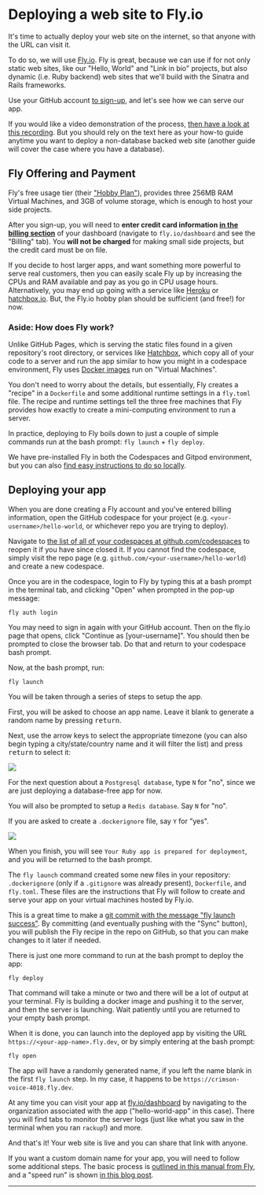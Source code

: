 # Deploying a web site to Fly.io

It's time to actually deploy your web site on the internet, so that anyone with the URL can visit it.

To do so, we will use [Fly.io](https://fly.io). Fly is great, because we can use if for not only static web sites, like our "Hello, World" and "Link in bio" projects, but also dynamic (i.e. Ruby backend) web sites that we'll build with the Sinatra and Rails frameworks.

Use your GitHub account [to sign-up](https://fly.io/app/sign-up), and let's see how we can serve our app.

If you would like a video demonstration of the process, [then have a look at this recording](https://share.descript.com/view/o4P2RSZ9SXE). But you should rely on the text here as your how-to guide anytime you want to deploy a non-database backed web site (another guide will cover the case where you have a database).

## Fly Offering and Payment

Fly's free usage tier (their ["Hobby Plan"](https://fly.io/docs/about/pricing/)), provides three 256MB RAM Virtual Machines, and 3GB of volume storage, which is enough to host your side projects. 

<div class="bg-blue-100 py-1 px-5" markdown="1">

After you sign-up, you will need to **enter credit card information [in the billing section](https://fly.io/dashboard/personal/billing)** of your dashboard (navigate to `fly.io/dashboard` and see the "Billing" tab). You **will not be charged** for making small side projects, but the credit card must be on file.
</div>

If you decide to host larger apps, and want something more powerful to serve real customers, then you can easily scale Fly up by increasing the CPUs and RAM available and pay as you go in CPU usage hours. Alternatively, you may end up going with a service like [Heroku](https://www.heroku.com/) or [hatchbox.io](https://hatchbox.io/). But, the Fly.io hobby plan should be sufficient (and free!) for now.

### Aside: How does Fly work?

Unlike GitHub Pages, which is serving the static files found in a given repository's root directory, or services like [Hatchbox](https://hatchbox.io/), which copy all of your code to a server and run the app similar to how you might in a codespace environment, Fly uses [Docker images](https://www.docker.com/) run on "Virtual Machines".

You don't need to worry about the details, but essentially, Fly creates a "recipe" in a `Dockerfile` and some additional runtime settings in a `fly.toml` file. The recipe and runtime settings tell the three free machines that Fly provides how exactly to create a mini-computing environment to run a server.

In practice, deploying to Fly boils down to just a couple of simple commands run at the bash prompt: `fly launch` + `fly deploy`.

We have pre-installed Fly in both the Codespaces and Gitpod environment, but you can also [find easy instructions to do so locally](https://fly.io/docs/hands-on/install-flyctl/).

## Deploying your app

When you are done creating a Fly account and you've entered billing information, open the GitHub codespace for your project (e.g. `<your-username>/hello-world`, or whichever repo you are trying to deploy).

Navigate to [the list of all of your codespaces at github.com/codespaces](https://github.com/codespaces) to reopen it if you have since closed it. If you cannot find the codespace, simply visit the repo page (e.g. `github.com/<your-username>/hello-world`) and create a new codespace.

Once you are in the codespace, login to Fly by typing this at a bash prompt in the terminal tab, and clicking "Open" when prompted in the pop-up message:

```
fly auth login
```

You may need to sign in again with your GitHub account. Then on the fly.io page that opens, click "Continue as [your-username]". You should then be prompted to close the browser tab. Do that and return to your codespace bash prompt.

Now, at the bash prompt, run:

```
fly launch
```

You will be taken through a series of steps to setup the app. 

First, you will be asked to choose an app name. Leave it blank to generate a random name by pressing <kbd>return</kbd>.

Next, use the arrow keys to select the appropriate timezone (you can also begin typing a city/state/country name and it will filter the list) and press <kbd>return</kbd> to select it:

<!-- ![](/assets/fly-3-timezone.png) -->
![](https://res.cloudinary.com/dmxgp9oq2/image/upload/v1686111337/fly-3-timezone_fvbwnt.png)

For the next question about a `Postgresql database`, type `N` for "no", since we are just deploying a database-free app for now. 

You will also be prompted to setup a `Redis database`. Say `N` for "no".

If you are asked to create a `.dockerignore` file, say `Y` for "yes".

<!-- ![](/assets/fly-4-database.png) -->
![](https://res.cloudinary.com/dmxgp9oq2/image/upload/v1686111337/fly-4-database_bjyjdp.png)

When you finish, you will see `Your Ruby app is prepared for deployment`, and you will be returned to the bash prompt.

The `fly launch` command created some new files in your repository: `.dockerignore` (only if a `.gitignore` was already present), `Dockerfile`, and `fly.toml`. These files are the instructions that Fly will follow to create and serve your app on your virtual machines hosted by Fly.io.

This is a great time to make a [git commit with the message "fly launch success"](https://learn.firstdraft.com/lessons/50-git-commit-and-push#committing-changes). By committing (and eventually pushing with the "Sync" button), you will publish the Fly recipe in the repo on GitHub, so that you can make changes to it later if needed.

There is just one more command to run at the bash prompt to deploy the app:

```
fly deploy
```

That command will take a minute or two and there will be a lot of output at your terminal. Fly is building a docker image and pushing it to the server, and then the server is launching. Wait patiently until you are returned to your empty bash prompt.

When it is done, you can launch into the deployed app by visiting the URL `https://<your-app-name>.fly.dev`, or by simply entering at the bash prompt:

```
fly open
```

The app will have a randomly generated name, if you left the name blank in the first `fly launch` step. In my case, it happens to be `https://crimson-voice-4018.fly.dev`.

At any time you can visit your app at [fly.io/dashboard](https://fly.io/dashboard) by navigating to the organization associated with the app ("hello-world-app" in this case). There you will find tabs to monitor the server logs (just like what you saw in the terminal when you ran `rackup`!) and more.

And that's it! Your web site is live and you can share that link with anyone.

If you want a custom domain name for your app, you will need to follow some additional steps. The basic process is [outlined in this manual from Fly](https://fly.io/docs/app-guides/custom-domains-with-fly/), and a "speed run" is shown [in this blog post](https://fly.io/blog/how-to-custom-domains-with-fly/).

---
